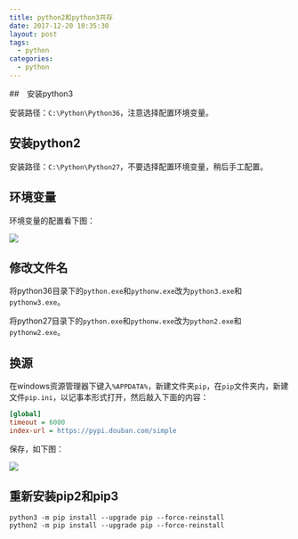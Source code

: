 ```yaml
---
title: python2和python3共存
date: 2017-12-20 10:35:30
layout: post
tags: 
  - python
categories:
  - python
---
```

##　安装python3

安装路径：`C:\Python\Python36`，注意选择配置环境变量。

## 安装python2

安装路径：`C:\Python\Python27`，不要选择配置环境变量，稍后手工配置。

## 环境变量

环境变量的配置看下图：
<!--more-->
![](https://qn.zhoutao.ren/TIM图片20171219230024.png)

## 修改文件名

将python36目录下的`python.exe`和`pythonw.exe`改为`python3.exe`和`pythonw3.exe`。

将python27目录下的`python.exe`和`pythonw.exe`改为`python2.exe`和`pythonw2.exe`。

## 换源

在windows资源管理器下键入`%APPDATA%`，新建文件夹`pip`，在`pip`文件夹内，新建文件`pip.ini`，以记事本形式打开，然后敲入下面的内容：

```ini
[global]
timeout = 6000
index-url = https://pypi.douban.com/simple
```

保存，如下图：

![](https://qn.zhoutao.ren/TIM截图20171219225508.png)

## 重新安装pip2和pip3

```
python3 -m pip install --upgrade pip --force-reinstall
python2 -m pip install --upgrade pip --force-reinstall
```